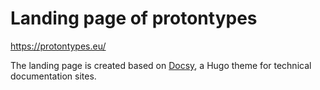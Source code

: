 # Landing page of protontypes    
https://protontypes.eu/

The landing page is created based on [Docsy](https://github.com/google/docsy), a Hugo theme for technical documentation sites.  
